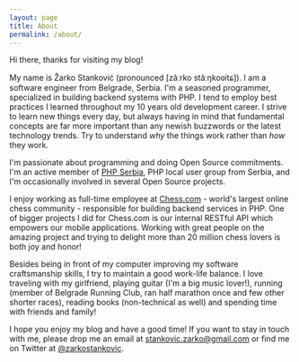 ```yaml
---
layout: page
title: About
permalink: /about/
---
```


Hi there, thanks for visiting my blog!

My name is Žarko Stanković (pronounced [zǎːrko stǎːŋkoʋitɕ]). I am a software engineer from Belgrade, Serbia.
I'm a seasoned programmer, specialized in building backend systems with PHP. I tend to employ best practices
I learned throughout my 10 years old development career. I strive to learn new things every day, but always having
in mind that fundamental concepts are far more important than any newish buzzwords or the latest technology trends.
Try to understand _why_ the things work rather than _how_ they work.

I'm passionate about programming and doing Open Source commitments. I'm an active member of [PHP Serbia](https://phpsrbija.rs/),
PHP local user group from Serbia, and I'm occasionally involved in several Open Source projects.

I enjoy working as full-time employee at [Chess.com](https://www.chess.com/) - world's largest online chess community - responsible for building backend services in PHP.
One of bigger projects I did for Chess.com is our internal RESTful API which empowers our mobile applications.
Working with great people on the amazing project and trying to delight more than 20 million chess lovers is both joy and honor!

Besides being in front of my computer improving my software craftsmanship skills, I try to maintain a good work-life balance.
I love traveling with my girlfriend, playing guitar (I'm a big music lover!), running (member of Belgrade Running Club, ran half marathon once and few other shorter races),
reading books (non-technical as well) and spending time with friends and family!

I hope you enjoy my blog and have a good time! If you want to stay in touch with me, please drop me an email at stankovic.zarko@gmail.com
or find me on Twitter at [@zarkostankovic](https://twitter.com/zarkostankovic).
